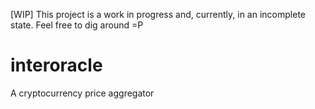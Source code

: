 [WIP] This project is a work in progress and, currently, in an incomplete state. Feel free to dig around =P

# interoracle

A cryptocurrency price aggregator
